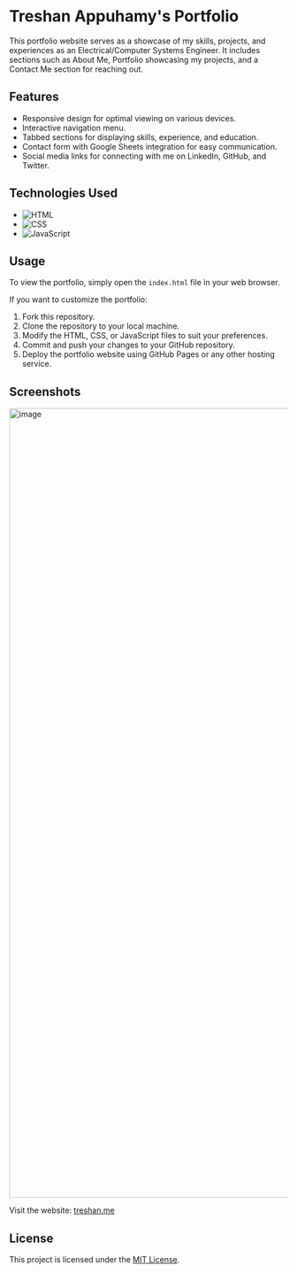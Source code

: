 # Treshan Appuhamy's Portfolio

This portfolio website serves as a showcase of my skills, projects, and experiences as an Electrical/Computer Systems Engineer. It includes sections such as About Me, Portfolio showcasing my projects, and a Contact Me section for reaching out.

## Features

- Responsive design for optimal viewing on various devices.
- Interactive navigation menu.
- Tabbed sections for displaying skills, experience, and education.
- Contact form with Google Sheets integration for easy communication.
- Social media links for connecting with me on LinkedIn, GitHub, and Twitter.

## Technologies Used

- ![HTML](https://img.shields.io/badge/HTML-5-orange)
- ![CSS](https://img.shields.io/badge/CSS-3-blue)
- ![JavaScript](https://img.shields.io/badge/JavaScript-ES6-yellow)

## Usage

To view the portfolio, simply open the `index.html` file in your web browser.

If you want to customize the portfolio:

1. Fork this repository.
2. Clone the repository to your local machine.
3. Modify the HTML, CSS, or JavaScript files to suit your preferences.
4. Commit and push your changes to your GitHub repository.
5. Deploy the portfolio website using GitHub Pages or any other hosting service.

## Screenshots

<img width="1426" alt="image" src="https://github.com/treshanappuhamy/portfolio/assets/63277369/c747d9a1-033e-4eca-9229-5529c8142142">

Visit the website: [treshan.me](https://treshan.me)
## License

This project is licensed under the [MIT License](LICENSE).
